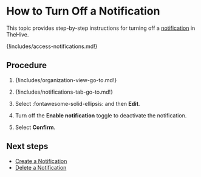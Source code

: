 # How to Turn Off a Notification

This topic provides step-by-step instructions for turning off a [notification](about-notifications.md) in TheHive.

{!includes/access-notifications.md!}

## Procedure

1. {!includes/organization-view-go-to.md!}

2. {!includes/notifications-tab-go-to.md!}

3. Select :fontawesome-solid-ellipsis: and then **Edit**.

4. Turn off the **Enable notification** toggle to deactivate the notification.

5. Select **Confirm**.

## Next steps

* [Create a Notification](create-a-notification.md)
* [Delete a Notification](delete-a-notification.md)